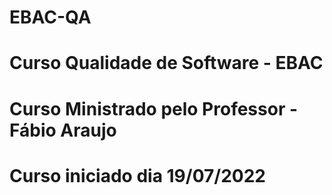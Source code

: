 # EBAC-QA
# Curso Qualidade de Software - EBAC
# Curso Ministrado pelo Professor - Fábio Araujo
# Curso iniciado dia 19/07/2022
